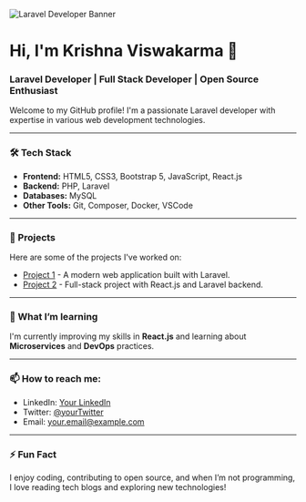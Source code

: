 ![Laravel Developer Banner](https://raw.githubusercontent.com/your-username/portfolio-images/main/laravel-developer-banner.png)


# Hi, I'm Krishna Viswakarma 👋

### Laravel Developer | Full Stack Developer | Open Source Enthusiast

Welcome to my GitHub profile! I'm a passionate Laravel developer with expertise in various web development technologies.

---

### 🛠 Tech Stack
- **Frontend:** HTML5, CSS3, Bootstrap 5, JavaScript, React.js
- **Backend:** PHP, Laravel
- **Databases:** MySQL
- **Other Tools:** Git, Composer, Docker, VSCode

---

### 🚀 Projects
Here are some of the projects I've worked on:

- [Project 1](https://github.com/krishna-viswakarma/project1) - A modern web application built with Laravel.
- [Project 2](https://github.com/krishna-viswakarma/project2) - Full-stack project with React.js and Laravel backend.

---

### 🌱 What I’m learning
I'm currently improving my skills in **React.js** and learning about **Microservices** and **DevOps** practices.

---

### 📫 How to reach me:
- LinkedIn: [Your LinkedIn](https://www.linkedin.com/in/krishna-viswakarma/)
- Twitter: [@yourTwitter](https://twitter.com/yourTwitter)
- Email: [your.email@example.com](mailto:your.email@example.com)

---

### ⚡ Fun Fact
I enjoy coding, contributing to open source, and when I’m not programming, I love reading tech blogs and exploring new technologies!
